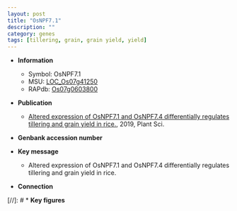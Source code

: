 ```yaml
---
layout: post
title: "OsNPF7.1"
description: ""
category: genes
tags: [tillering, grain, grain yield, yield]
---
```


* **Information**  
    + Symbol: OsNPF7.1  
    + MSU: [LOC_Os07g41250](http://rice.plantbiology.msu.edu/cgi-bin/ORF_infopage.cgi?orf=LOC_Os07g41250)  
    + RAPdb: [Os07g0603800](http://rapdb.dna.affrc.go.jp/viewer/gbrowse_details/irgsp1?name=Os07g0603800)  

* **Publication**  
    + [Altered expression of OsNPF7.1 and OsNPF7.4 differentially regulates tillering and grain yield in rice.](http://www.ncbi.nlm.nih.gov/pubmed?term=Altered+expression+of+OsNPF7.1+and+OsNPF7.4+differentially+regulates+tillering+and+grain+yield+in+rice.%5BTitle%5D), 2019, Plant Sci.

* **Genbank accession number**  

* **Key message**  
    + Altered expression of OsNPF7.1 and OsNPF7.4 differentially regulates tillering and grain yield in rice.

* **Connection**  

[//]: # * **Key figures**  


